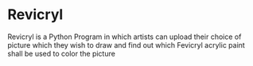 # Revicryl
Revicryl is a Python Program in which artists can upload their choice of picture which they wish to draw and find out which Fevicryl acrylic paint shall be used to color the picture
